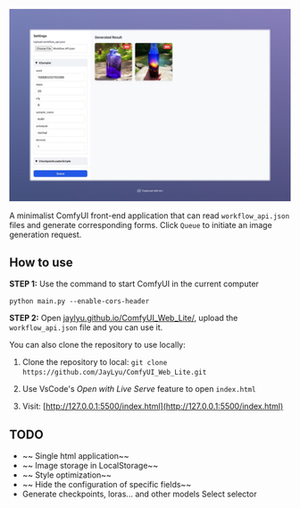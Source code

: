 ![preview](./preview.jpeg)

A minimalist ComfyUI front-end application that can read `workflow_api.json` files and generate corresponding forms. Click `Queue` to initiate an image generation request.

## How to use

**STEP 1:** Use the command to start ComfyUI in the current computer

```shell
python main.py --enable-cors-header
```

**STEP 2:** Open [jaylyu.github.io/ComfyUI_Web_Lite/](https://jaylyu.github.io/ComfyUI_Web_Lite/), upload the `workflow_api.json` file and you can use it.

You can also clone the repository to use locally:

1. Clone the repository to local: `git clone https://github.com/JayLyu/ComfyUI_Web_Lite.git`

2. Use VsCode's _Open with Live Serve_ feature to open `index.html`

3. Visit: [http://127.0.0.1:5500/index.html](http://127.0.0.1:5500/index.html)

## TODO

- ~~ Single html application~~
- ~~ Image storage in LocalStorage~~
- ~~ Style optimization~~
- ~~ Hide the configuration of specific fields~~
- Generate checkpoints, loras... and other models Select selector
